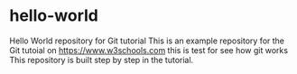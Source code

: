 # hello-world
Hello World repository for Git tutorial
This is an example repository for the Git tutoial on https://www.w3schools.com
this is test for see how git works
This repository is built step by step in the tutorial.
